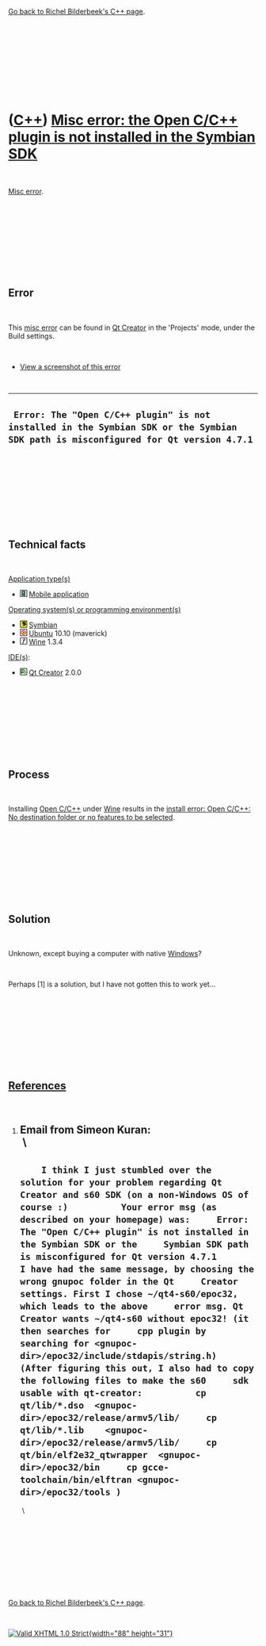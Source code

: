 

[Go back to Richel Bilderbeek's C++ page](Cpp.htm).

 

 

 

 

 

([C++](Cpp.htm)) [Misc error: the Open C/C++ plugin is not installed in the Symbian SDK](CppMiscErrorTheOpenCppPluginIsNotInstalledInTheSymbianSdk.htm)
=======================================================================================================================================================

 

[Misc error](CppMiscError.htm).

 

 

 

 

 

Error
-----

 

This [misc error](CppMiscError.htm) can be found in [Qt
Creator](CppQtCreator.htm) in the 'Projects' mode, under the Build
settings.

 

-   [View a screenshot of this
    error](CppMiscErrorTheOpenCppPluginIsNotInstalledInTheSymbianSdk.png)

 

  -------------------------------------------------------------------------------------------------------------------------------------
  ` Error: The "Open C/C++ plugin" is not installed in the Symbian SDK or the Symbian SDK path is misconfigured for Qt version 4.7.1`
  -------------------------------------------------------------------------------------------------------------------------------------

 

 

 

 

 

Technical facts
---------------

 

[Application type(s)](CppApplication.htm)

-   ![Mobile](PicMobile.png) [Mobile
    application](CppMobileApplication.htm)

[Operating system(s) or programming environment(s)](CppOs.htm)

-   ![Symbian](PicSymbian.png) [Symbian](CppSymbian.htm)
-   ![Ubuntu](PicUbuntu.png) [Ubuntu](CppUbuntu.htm) 10.10 (maverick)
-   ![Wine](PicWine.png) [Wine](CppWine.htm) 1.3.4

[IDE(s)](CppIde.htm):

-   ![Qt Creator](PicQtCreator.png) [Qt Creator](CppQtCreator.htm) 2.0.0

 

 

 

 

 

Process
-------

 

Installing [Open C/C++](CppOpenCpp.htm) under [Wine](CppWine.htm)
results in the [install error: Open C/C++: No destination folder or no
features to be selected](CppInstallErrorOpenCpp.htm).

 

 

 

 

 

Solution
--------

 

Unknown, except buying a computer with native [Windows](CppWindows.htm)?

 

Perhaps \[1\] is a solution, but I have not gotten this to work yet...

 

 

 

 

 

[References](CppReferences.htm)
-------------------------------

 

1.  Email from Simeon Kuran:\
     \
      ----------------------------------------------------------------------------------------------------------------------------------------------------------------------------------------------------------------------------------------------------------------------------------------------------------------------------------------------------------------------------------------------------------------------------------------------------------------------------------------------------------------------------------------------------------------------------------------------------------------------------------------------------------------------------------------------------------------------------------------------------------------------------------------------------------------------------------------------------------------------------------------------------------------------------------------------------------------------------------------------------------------------------------------------------------------------
      `     I think I just stumbled over the solution for your problem regarding Qt     Creator and s60 SDK (on a non-Windows OS of course :)          Your error msg (as described on your homepage) was:     Error: The "Open C/C++ plugin" is not installed in the Symbian SDK or the     Symbian SDK path is misconfigured for Qt version 4.7.1          I have had the same message, by choosing the wrong gnupoc folder in the Qt     Creator settings. First I chose ~/qt4-s60/epoc32, which leads to the above     error msg. Qt Creator wants ~/qt4-s60 without epoc32! (it then searches for     cpp plugin by searching for <gnupoc-dir>/epoc32/include/stdapis/string.h)          (After figuring this out, I also had to copy the following files to make the s60     sdk usable with qt-creator:          cp qt/lib/*.dso  <gnupoc-dir>/epoc32/release/armv5/lib/     cp qt/lib/*.lib    <gnupoc-dir>/epoc32/release/armv5/lib/     cp qt/bin/elf2e32_qtwrapper  <gnupoc-dir>/epoc32/bin     cp gcce-toolchain/bin/elftran <gnupoc-dir>/epoc32/tools )     `
      ----------------------------------------------------------------------------------------------------------------------------------------------------------------------------------------------------------------------------------------------------------------------------------------------------------------------------------------------------------------------------------------------------------------------------------------------------------------------------------------------------------------------------------------------------------------------------------------------------------------------------------------------------------------------------------------------------------------------------------------------------------------------------------------------------------------------------------------------------------------------------------------------------------------------------------------------------------------------------------------------------------------------------------------------------------------------

     \

 

 

 

 

 

[Go back to Richel Bilderbeek's C++ page](Cpp.htm).



 

[![Valid XHTML 1.0 Strict](valid-xhtml10.png){width="88"
height="31"}](http://validator.w3.org/check?uri=referer)
